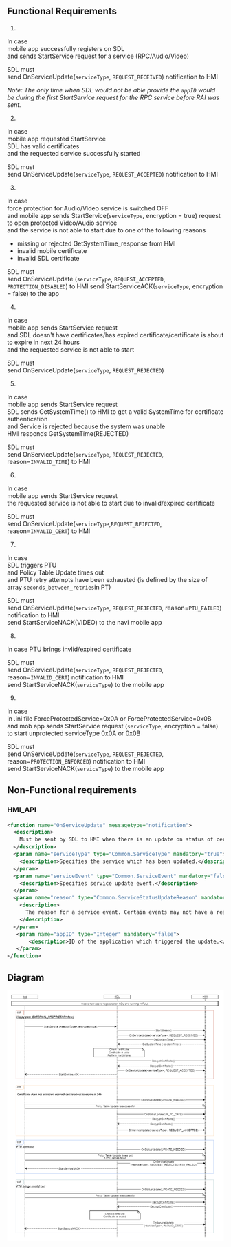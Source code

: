 ## Functional Requirements
1.
In case  
mobile app successfully registers on SDL  
and sends StartService request for a service (RPC/Audio/Video)

SDL must  
send OnServiceUpdate(`serviceType`, `REQUEST_RECEIVED`) notification to HMI

_Note: The only time when SDL would not be able provide the `appID` would be during the first StartService request for the RPC service before RAI was sent._

2.
In case  
mobile app requested StartService  
SDL has valid certificates  
and the requested service successfully started  

SDL must  
send OnServiceUpdate(`serviceType`, `REQUEST_ACCEPTED`) notification to HMI

3.
In case  
force protection for Audio/Video service is switched OFF  
and mobile app sends StartService(`serviceType`, encryption = true) request to open protected Video/Audio service  
and the service is not able to start due to one of the following reasons
* missing or rejected GetSystemTime_response from HMI
* invalid mobile certificate
* invalid SDL certificate 

SDL must  
send OnServiceUpdate (`serviceType`, `REQUEST_ACCEPTED`, `PROTECTION_DISABLED`) to HMI
send StartServiceACK(`serviceType`, encryption = false) to the app

4.  
In case  
mobile app sends StartService request  
and SDL doesn't have certificates/has expired certificate/certificate is about to expire in next 24 hours  
and the requested service is not able to start  

SDL must  
send OnServiceUpdate(`serviceType`, `REQUEST_REJECTED`)

5.
In case  
mobile app sends StartService request  
SDL sends GetSystemTime() to HMI to get a valid SystemTime for certificate authentication  
and Service is rejected because the system was unable  
HMI responds GetSystemTime(REJECTED) 

SDL must  
send OnServiceUpdate(`serviceType`, `REQUEST_REJECTED`, reason=`INVALID_TIME`) to HMI

6.  
In case  
mobile app sends StartService request  
the requested service is not able to start due to invalid/expired certificate

SDL must  
send OnServiceUpdate(`serviceType`,`REQUEST_REJECTED`, reason=`INVALID_CERT`) to HMI

7.
In case  
SDL triggers PTU  
and Policy Table Update times out  
and PTU retry attempts have been exhausted (is defined by the size of array `seconds_between_retries`in PT)

SDL must  
send OnServiceUpdate(`serviceType`, `REQUEST_REJECTED`, reason=`PTU_FAILED`) notification to HMI  
send StartServiceNACK(VIDEO) to the navi mobile app

8.
In case
PTU brings invlid/expired certificate

SDL must  
send OnServiceUpdate(`serviceType`, `REQUEST_REJECTED`, reason=`INVALID_CERT`) notification to HMI  
send StartServiceNACK(`serviceType`) to the mobile app

9.
In case  
in .ini file ForceProtectedService=0x0A or ForceProtectedService=0x0B  
and mob app sends StartService request (`serviceType`, encryption = false) to start unprotected serviceType 0x0A or 0x0B 

SDL must  
send OnServiceUpdate(`serviceType`, `REQUEST_REJECTED`, reason=`PROTECTION_ENFORCED`) notification to HMI  
send StartServiceNACK(`serviceType`) to the mobile app

## Non-Functional requirements

### HMI_API

```xml
<function name="OnServiceUpdate" messagetype="notification">
  <description>
    Must be sent by SDL to HMI when there is an update on status of certain services.
  </description>
  <param name="serviceType" type="Common.ServiceType" mandatory="true">
    <description>Specifies the service which has been updated.</description>
  </param>
  <param name="serviceEvent" type="Common.ServiceEvent" mandatory="false">
    <description>Specifies service update event.</description>
  </param>
  <param name="reason" type="Common.ServiceStatusUpdateReason" mandatory="false">
    <description>
      The reason for a service event. Certain events may not have a reason, such as when a service is ACCEPTED (which is the normal expected behavior).
    </description>
  </param>
   <param name="appID" type="Integer" mandatory="false">
       <description>ID of the application which triggered the update.</description>
   </param>	
</function>
```

## Diagram

![OnServiceUpdate notification][OnServiceUpdate]

[OnServiceUpdate]:../accessories/OnServiceUpdate.png
